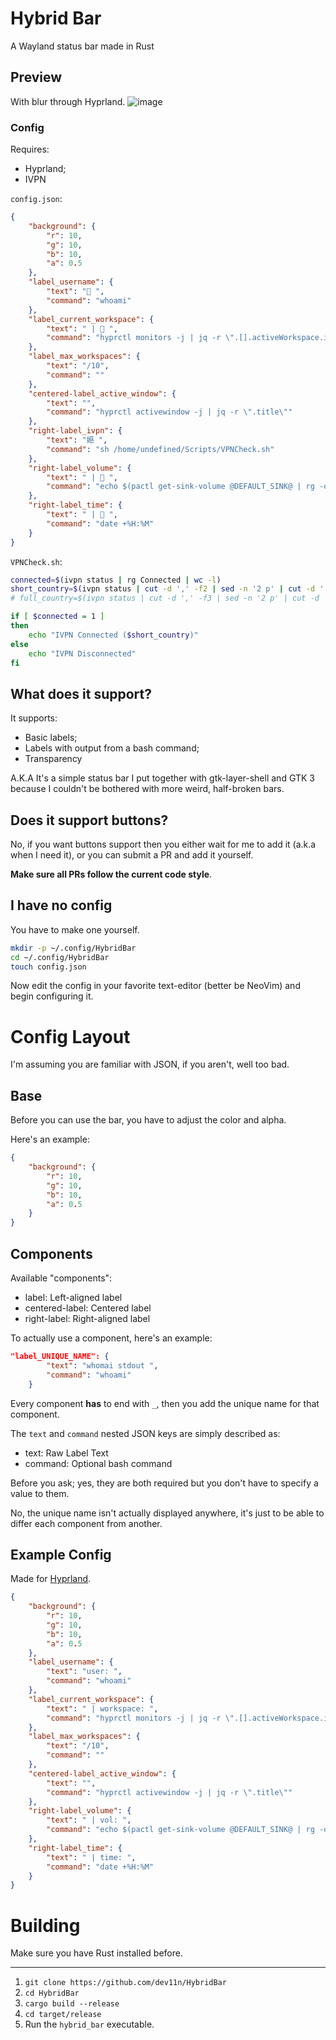 # Hybrid Bar
A Wayland status bar made in Rust

## Preview
With blur through Hyprland.
![image](https://user-images.githubusercontent.com/54314240/185250795-b5c1b948-ef69-4293-bd1b-4deedbbaa82d.png)

### Config
Requires:
- Hyprland;
- IVPN

`config.json`:
```json
{
    "background": {
        "r": 10,
        "g": 10,
        "b": 10,
        "a": 0.5
    },
    "label_username": {
        "text": " ",
        "command": "whoami"
    },
    "label_current_workspace": {
        "text": " |  ",
        "command": "hyprctl monitors -j | jq -r \".[].activeWorkspace.id\""
    },
    "label_max_workspaces": {
        "text": "/10",
        "command": ""
    },
    "centered-label_active_window": {
        "text": "",
        "command": "hyprctl activewindow -j | jq -r \".title\""
    },
    "right-label_ivpn": {
        "text": "嬨 ",
        "command": "sh /home/undefined/Scripts/VPNCheck.sh"
    },
    "right-label_volume": {
        "text": " |  ",
        "command": "echo $(pactl get-sink-volume @DEFAULT_SINK@ | rg -o '[0-9]{1,3}%' | head -n 1 | cut -d '%' -f 1)%"
    },
    "right-label_time": {
        "text": " |  ",
        "command": "date +%H:%M" 
    }
}
```
`VPNCheck.sh`:
```sh
connected=$(ivpn status | rg Connected | wc -l)
short_country=$(ivpn status | cut -d ',' -f2 | sed -n '2 p' | cut -d '(' -f2 | cut -d ')' -f1)
# full_country=$(ivpn status | cut -d ',' -f3 | sed -n '2 p' | cut -d ' ' -f2)

if [ $connected = 1 ]
then
    echo "IVPN Connected ($short_country)"
else
    echo "IVPN Disconnected"
fi
```

## What does it support?
It supports:
- Basic labels;
- Labels with output from a bash command;
- Transparency

A.K.A It's a simple status bar I put together with gtk-layer-shell and GTK 3 because I couldn't be bothered with more weird, half-broken bars.
## Does it support buttons?
No, if you want buttons support then you either wait for me to add it (a.k.a when I need it), or you can submit a PR and add it yourself.

**Make sure all PRs follow the current code style**.
## I have no config
You have to make one yourself.

```sh
mkdir -p ~/.config/HybridBar
cd ~/.config/HybridBar
touch config.json
```

Now edit the config in your favorite text-editor (better be NeoVim) and begin configuring it.
# Config Layout
I'm assuming you are familiar with JSON, if you aren't, well too bad.
## Base
Before you can use the bar, you have to adjust the color and alpha.

Here's an example:

```json
{
    "background": {
        "r": 10,
        "g": 10,
        "b": 10,
        "a": 0.5
    }
}
```
## Components
Available "components":
- label: Left-aligned label
- centered-label: Centered label
- right-label: Right-aligned label

To actually use a component, here's an example:

```json
"label_UNIQUE_NAME": {
        "text": "whomai stdout ",
        "command": "whoami"
    }
```

Every component **has** to end with `_`, then you add the unique name for that component.

The `text` and `command` nested JSON keys are simply described as:
- text: Raw Label Text
- command: Optional bash command

Before you ask; yes, they are both required but you don't have to specify a value to them.

No, the unique name isn't actually displayed anywhere, it's just to be able to differ each component from another.
## Example Config
Made for [Hyprland](https://github.com/hyprwm/Hyprland).

```json
{
    "background": {
        "r": 10,
        "g": 10,
        "b": 10,
        "a": 0.5
    },
    "label_username": {
        "text": "user: ",
        "command": "whoami"
    },
    "label_current_workspace": {
        "text": " | workspace: ",
        "command": "hyprctl monitors -j | jq -r \".[].activeWorkspace.id\""
    },
    "label_max_workspaces": {
        "text": "/10",
        "command": ""
    },
    "centered-label_active_window": {
        "text": "",
        "command": "hyprctl activewindow -j | jq -r \".title\""
    },
    "right-label_volume": {
        "text": " | vol: ",
        "command": "echo $(pactl get-sink-volume @DEFAULT_SINK@ | rg -o '[0-9]{1,3}%' | head -n 1 | cut -d '%' -f 1)%"
    },
    "right-label_time": {
        "text": " | time: ",
        "command": "date +%H:%M" 
    }
}
```
# Building
Make sure you have Rust installed before.
***
1. `git clone https://github.com/dev11n/HybridBar`
2. `cd HybridBar`
3. `cargo build --release`
4. `cd target/release`
5. Run the `hybrid_bar` executable.
